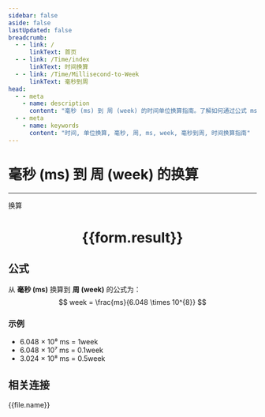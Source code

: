 ```yaml
---
sidebar: false
aside: false
lastUpdated: false
breadcrumb:
  - - link: /
      linkText: 首页
  - - link: /Time/index
      linkText: 时间换算
  - - link: /Time/Millisecond-to-Week
      linkText: 毫秒到周
head:
  - - meta
    - name: description
      content: "毫秒 (ms) 到 周 (week) 的时间单位换算指南。了解如何通过公式 ms ÷ 604,800,000 换算为周。"
  - - meta
    - name: keywords
      content: "时间, 单位换算, 毫秒, 周, ms, week, 毫秒到周, 时间换算指南"
---
```

# 毫秒 (ms) 到 周 (week) 的换算

---
<script setup>
import { onMounted, reactive, inject, ref } from 'vue'
import { NButton,NForm ,NFormItem,NInput,NInputNumber,NSelect,NCard,useMessage,NGrid ,NGi  } from 'naive-ui'
import { defineClientComponent } from 'vitepress'
import { Time } from '../../files';

const convert = inject('convert')

const form = reactive({
  number: null,
  result: '',
})

const convertHandler = () => {
  if (form.number !== null && !isNaN(form.number)) {
    const convertedValue = parseFloat(form.number) / 604800000
    form.result = `${form.number}ms = ${convertedValue.toFixed(10)}week`
  } else {
    form.result = '请输入有效的数值。'
  }
}
</script>

<n-form size="large" :model="form">
  <n-form-item label="毫秒 (ms)">
    <n-input-number v-model:value="form.number" placeholder="输入毫秒" style="width: 100%" />
  </n-form-item>
  <n-form-item>
    <n-button type="info" @click="convertHandler" block>换算</n-button>
  </n-form-item>
</n-form>

<n-card  embedded :bordered="false" hoverable>
  <div  style="text-align:center">
    <h1>{{form.result}}</h1>
  </div>
</n-card>

## 公式

从 **毫秒 (ms)** 换算到 **周 (week)** 的公式为：
$$ week = \frac{ms}{6.048 \times 10^{8}} $$

### 示例
- 6.048 × 10⁸ ms = 1week
- 6.048 × 10⁷ ms = 0.1week
- 3.024 × 10⁸ ms = 0.5week
## 相关连接
<n-grid x-gap="12" :cols="2">
  <n-gi v-for="(file, index) in Time" :key="index">
    <n-button
      text
      tag="a"
      :href="file.path"
      type="info"
    >
      {{file.name}}
    </n-button>
  </n-gi>
</n-grid>